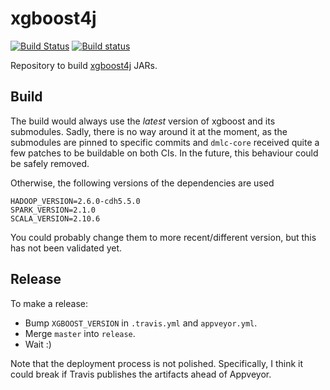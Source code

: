 xgboost4j
=========

[![Build Status](https://travis-ci.org/criteo-forks/xgboost-jars.svg?branch=master)](https://travis-ci.org/criteo-forks/xgboost-jars)
[![Build status](https://ci.appveyor.com/api/projects/status/puy22q7qp1u8eg7f/branch/master?svg=true)](https://ci.appveyor.com/project/superbobry/xgboost-jars/branch/master)

Repository to build [xgboost4j](https://github.com/criteo-forks/xgboost) JARs.

Build
-----

The build would always use the *latest* version of xgboost and its submodules.
Sadly, there is no way around it at the moment, as the submodules are pinned
to specific commits and `dmlc-core` received quite a few patches to be buildable
on both CIs. In the future, this behaviour could be safely removed.

Otherwise, the following versions of the dependencies are used

```
HADOOP_VERSION=2.6.0-cdh5.5.0
SPARK_VERSION=2.1.0
SCALA_VERSION=2.10.6
```

You could probably change them to more recent/different version, but this has
not been validated yet.

Release
-------

To make a release:

- Bump `XGBOOST_VERSION` in `.travis.yml` and `appveyor.yml`.
- Merge `master` into `release`.
- Wait :)

Note that the deployment process is not polished. Specifically, I think it
could break if Travis publishes the artifacts ahead of Appveyor.
